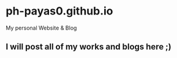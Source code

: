 # ph-payas0.github.io
My personal Website &amp; Blog

## I will post all of my works and blogs here ;)

